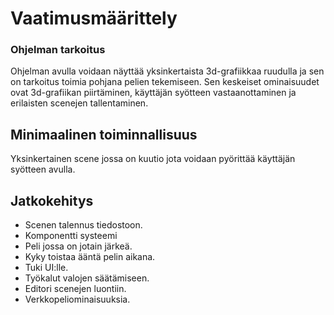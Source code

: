 # Vaatimusmäärittely

### Ohjelman tarkoitus
Ohjelman avulla voidaan näyttää yksinkertaista 3d-grafiikkaa ruudulla ja sen on tarkoitus toimia pohjana pelien tekemiseen.
Sen keskeiset ominaisuudet ovat 3d-grafiikan piirtäminen, käyttäjän syötteen vastaanottaminen ja erilaisten scenejen tallentaminen.

## Minimaalinen toiminnallisuus
Yksinkertainen scene jossa on kuutio jota voidaan pyörittää käyttäjän syötteen avulla.

## Jatkokehitys
- Scenen talennus tiedostoon. 
- Komponentti systeemi
- Peli jossa on jotain järkeä.
- Kyky toistaa ääntä pelin aikana. 
- Tuki UI:lle. 
- Työkalut valojen säätämiseen.
- Editori scenejen luontiin.
- Verkkopeliominaisuuksia.
